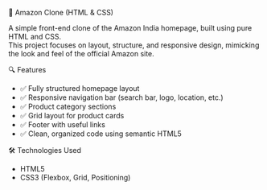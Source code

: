 🛒 Amazon Clone (HTML & CSS)

A simple front-end clone of the Amazon India homepage, built using pure HTML and CSS.  
This project focuses on layout, structure, and responsive design, mimicking the look and feel of the official Amazon site.

 🔍 Features

- ✅ Fully structured homepage layout
- ✅ Responsive navigation bar (search bar, logo, location, etc.)
- ✅ Product category sections
- ✅ Grid layout for product cards
- ✅ Footer with useful links
- ✅ Clean, organized code using semantic HTML5


 🛠️ Technologies Used

- HTML5
- CSS3 (Flexbox, Grid, Positioning)
